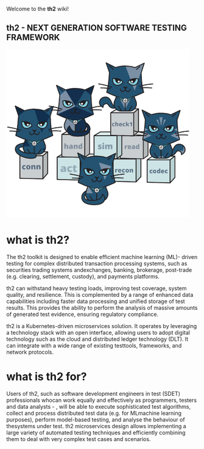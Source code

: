 Welcome to the **th2** wiki!

## **th2 - NEXT GENERATION SOFTWARE TESTING FRAMEWORK**

![](https://github.com/th2-net/th2-documentation/blob/master/th2_logo_2.png)

# **what is th2?**

The th2 toolkit is designed to enable efficient machine learning (ML)- driven testing for complex distributed transaction processing systems, such as securities trading systems andexchanges, banking, brokerage, post-trade (e.g. clearing, settlement, custody), and payments platforms.

th2 can withstand heavy testing loads, improving test coverage, system quality, and resilience. This is complemented by a range of enhanced data capabilities including faster data processing and unified storage of test results. This provides the ability to perform the analysis of massive amounts of generated test evidence, ensuring regulatory compliance.

th2 is a Kubernetes-driven microservices solution. It operates by leveraging a technology stack with an open interface, allowing users to adopt digital technology such as the cloud and distributed ledger technology (DLT). It can integrate with a wide range of existing testtools, frameworks, and network protocols.

# **what is th2 for?**

Users of th2, such as software development engineers in test (SDET) professionals whocan work equally and effectively as programmers, testers and data analysts - , will be able to execute sophisticated test algorithms, collect and process distributed test data (e.g. for MLmachine learning purposes), perform model-based testing, and analyse the behaviour of thesystems under test. th2 microservices design allows implementing a large variety of automated testing techniques and efficiently combining them to deal with very complex test cases and scenarios.